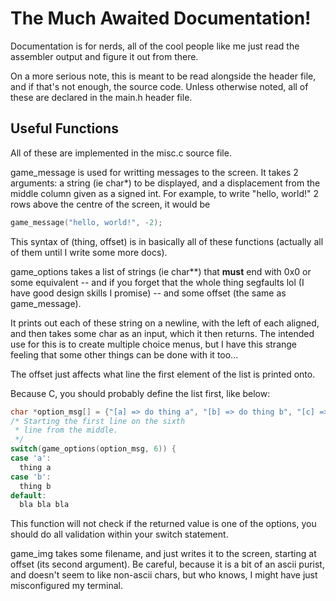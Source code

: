 # The Much Awaited Documentation!
Documentation is for nerds, all of the cool people like me just read the assembler output and figure it out from there.

On a more serious note, this is meant to be read alongside the header file, and if that's not enough, the source code. Unless otherwise noted, all of these are declared in the main.h header file.

## Useful Functions
All of these are implemented in the misc.c source file.


game\_message is used for writting messages to the screen. It takes 2 arguments: a string (ie char\*) to be displayed, and a displacement from the middle column given as a signed int. For example, to write "hello, world!" 2 rows above the centre of the screen, it would be
``` c
game_message("hello, world!", -2);
```
This syntax of (thing, offset) is in basically all of these functions (actually all of them until I write some more docs).


game\_options takes a list of strings (ie char\*\*) that **must** end with 0x0 or some equivalent -- and if you forget that the whole thing segfaults lol (I have good design skills I promise) -- and some offset (the same as game_message).

It prints out each of these string on a newline, with the left of each aligned, and then takes some char as an input, which it then returns. The intended use for this is to create multiple choice menus, but I have this strange feeling that some other things can be done with it too...

The offset just affects what line the first element of the list is printed onto.

Because C, you should probably define the list first, like below:
``` c
char *option_msg[] = {"[a] => do thing a", "[b] => do thing b", "[c] => you get the idea", 0x0}
/* Starting the first line on the sixth
 * line from the middle.
 */
switch(game_options(option_msg, 6)) {
case 'a':
  thing a
case 'b':
  thing b
default:
  bla bla bla
```
This function will not check if the returned value is one of the options, you should do all validation within your switch statement.


game\_img takes some filename, and just writes it to the screen, starting at offset (its second argument). Be careful, because it is a bit of an ascii purist, and doesn't seem to like non-ascii chars, but who knows, I might have just misconfigured my terminal.

